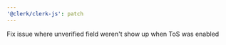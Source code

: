 ```yaml
---
'@clerk/clerk-js': patch
---
```


Fix issue where unverified field weren't show up when ToS was enabled

